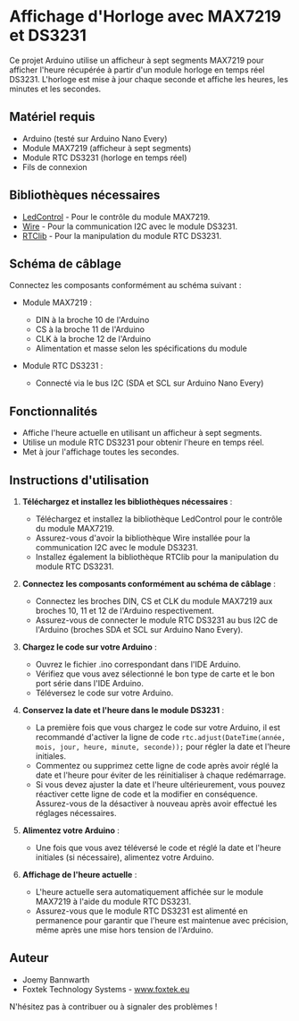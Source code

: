 # Affichage d'Horloge avec MAX7219 et DS3231

Ce projet Arduino utilise un afficheur à sept segments MAX7219 pour afficher l'heure récupérée à partir d'un module horloge en temps réel DS3231. L'horloge est mise à jour chaque seconde et affiche les heures, les minutes et les secondes.

## Matériel requis

- Arduino (testé sur Arduino Nano Every)
- Module MAX7219 (afficheur à sept segments)
- Module RTC DS3231 (horloge en temps réel)
- Fils de connexion

## Bibliothèques nécessaires

- [LedControl](https://github.com/wayoda/LedControl) - Pour le contrôle du module MAX7219.
- [Wire](https://www.arduino.cc/en/reference/wire) - Pour la communication I2C avec le module DS3231.
- [RTClib](https://github.com/adafruit/RTClib) - Pour la manipulation du module RTC DS3231.

## Schéma de câblage

Connectez les composants conformément au schéma suivant :

- Module MAX7219 :
  - DIN à la broche 10 de l'Arduino
  - CS à la broche 11 de l'Arduino
  - CLK à la broche 12 de l'Arduino
  - Alimentation et masse selon les spécifications du module

- Module RTC DS3231 :
  - Connecté via le bus I2C (SDA et SCL sur Arduino Nano Every)

## Fonctionnalités

- Affiche l'heure actuelle en utilisant un afficheur à sept segments.
- Utilise un module RTC DS3231 pour obtenir l'heure en temps réel.
- Met à jour l'affichage toutes les secondes.

## Instructions d'utilisation

1. **Téléchargez et installez les bibliothèques nécessaires** :
   - Téléchargez et installez la bibliothèque LedControl pour le contrôle du module MAX7219.
   - Assurez-vous d'avoir la bibliothèque Wire installée pour la communication I2C avec le module DS3231.
   - Installez également la bibliothèque RTClib pour la manipulation du module RTC DS3231.

2. **Connectez les composants conformément au schéma de câblage** :
   - Connectez les broches DIN, CS et CLK du module MAX7219 aux broches 10, 11 et 12 de l'Arduino respectivement.
   - Assurez-vous de connecter le module RTC DS3231 au bus I2C de l'Arduino (broches SDA et SCL sur Arduino Nano Every).

3. **Chargez le code sur votre Arduino** :
   - Ouvrez le fichier .ino correspondant dans l'IDE Arduino.
   - Vérifiez que vous avez sélectionné le bon type de carte et le bon port série dans l'IDE Arduino.
   - Téléversez le code sur votre Arduino.

4. **Conservez la date et l'heure dans le module DS3231** :
   - La première fois que vous chargez le code sur votre Arduino, il est recommandé d'activer la ligne de code `rtc.adjust(DateTime(année, mois, jour, heure, minute, seconde));` pour régler la date et l'heure initiales.
   - Commentez ou supprimez cette ligne de code après avoir réglé la date et l'heure pour éviter de les réinitialiser à chaque redémarrage.
   - Si vous devez ajuster la date et l'heure ultérieurement, vous pouvez réactiver cette ligne de code et la modifier en conséquence. Assurez-vous de la désactiver à nouveau après avoir effectué les réglages nécessaires.

5. **Alimentez votre Arduino** :
   - Une fois que vous avez téléversé le code et réglé la date et l'heure initiales (si nécessaire), alimentez votre Arduino.

6. **Affichage de l'heure actuelle** :
   - L'heure actuelle sera automatiquement affichée sur le module MAX7219 à l'aide du module RTC DS3231.
   - Assurez-vous que le module RTC DS3231 est alimenté en permanence pour garantir que l'heure est maintenue avec précision, même après une mise hors tension de l'Arduino.

## Auteur


- Joemy Bannwarth
- Foxtek Technology Systems - www.foxtek.eu


N'hésitez pas à contribuer ou à signaler des problèmes !

